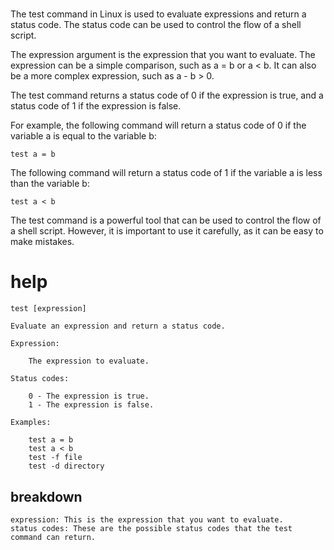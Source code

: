# 

The test command in Linux is used to evaluate expressions and return a status code. The status code can be used to control the flow of a shell script.

The expression argument is the expression that you want to evaluate. The expression can be a simple comparison, such as a = b or a < b. It can also be a more complex expression, such as a - b > 0.

The test command returns a status code of 0 if the expression is true, and a status code of 1 if the expression is false.

For example, the following command will return a status code of 0 if the variable a is equal to the variable b:

`test a = b`

The following command will return a status code of 1 if the variable a is less than the variable b:

`test a < b`

The test command is a powerful tool that can be used to control the flow of a shell script. However, it is important to use it carefully, as it can be easy to make mistakes.

# help 

```
test [expression]

Evaluate an expression and return a status code.

Expression:

    The expression to evaluate.

Status codes:

    0 - The expression is true.
    1 - The expression is false.

Examples:

    test a = b
    test a < b
    test -f file
    test -d directory
```



## breakdown

```
expression: This is the expression that you want to evaluate.
status codes: These are the possible status codes that the test command can return.
```